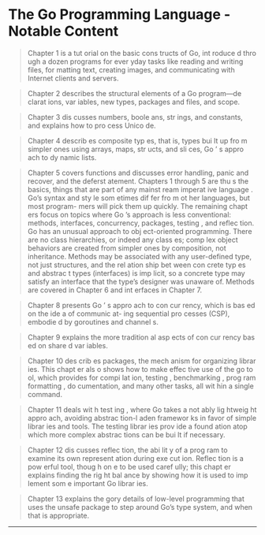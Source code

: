 # The Go Programming Language - Notable Content

> Chapter 1 is a tut orial on the basic cons tructs of Go, int roduce d thro ugh a dozen programs for ever yday tasks like reading and writing files, for matting text, creating images, and communicating with Internet clients and servers. 

> Chapter 2 describes the structural elements of a Go program—de clarat ions, var iables, new types, packages and files, and scope. 

> Chapter 3 dis cusses numbers, boole ans, str ings, and constants, and explains how to pro cess Unico de. 

> Chapter 4 describ es composite typ es, that is, types bui lt up fro m simpler ones using arrays, maps, str ucts, and sli ces, Go ’ s appro ach to dy namic lists. 

> Chapter 5 covers functions and discusses error handling, panic and recover, and the deferst atement. Chapters 1 through 5 are thu s the basics, things that are part of any mainst ream imperat ive language . Go’s syntax and sty le som etimes dif fer fro m ot her languages, but most program- mers will pick them up quickly. The remaining chapt ers focus on topics where Go ’s approach is less conventional: methods, interfaces, concurrency, packages, testing , and reflec tion. Go has an unusual approach to obj ect-oriented programming. There are no class hierarchies, or indeed any class es; comp lex object behaviors are created from simpler ones by composition, not inheritance. Methods may be associated with any user-defined type, not just structures, and the rel ation ship bet ween con crete typ es and abstrac t types (interfaces) is imp licit, so a concrete type may satisfy an interface that the type’s designer was unaware of. Methods are covered in Chapter 6 and int erfaces in Chapter 7. 

> Chapter 8 presents Go ’ s appro ach to con cur rency, which is bas ed on the ide a of communic at- ing sequential pro cesses (CSP), embodie d by goroutines and channel s. 

> Chapter 9 explains the more tradition al asp ects of con cur rency bas ed on share d var iables. 

> Chapter 10 des crib es packages, the mech anism for organizing librar ies. This chapt er als o shows how to make effec tive use of the go to ol, which provides for compi lat ion, testing , benchmarking , prog ram formatting , do cumentation, and many other tasks, all wit hin a single command. 

> Chapter 11 deals wit h test ing , where Go takes a not ably lig htweig ht appro ach, avoiding abstrac tion-l aden framewor ks in favor of simple librar ies and tools. The testing librar ies prov ide a found ation atop which more complex abstrac tions can be bui lt if necessary. 

> Chapter 12 dis cusses reflec tion, the abi lit y of a prog ram to examine its own represent ation during exe cut ion. Reflec tion is a pow erful tool, thoug h on e to be used caref ully; this chapt er explains finding the rig ht bal ance by showing how it is used to imp lement som e important Go librar ies. 

> Chapter 13 explains the gory details of low-level programming that uses the unsafe package to step around Go’s type system, and when that is appropriate.
---